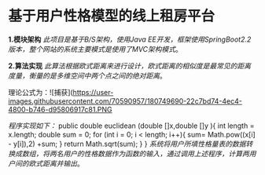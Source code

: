 # 基于用户性格模型的线上租房平台
**1.模块架构**
_此项目是基于B/S架构，使用Java EE开发，框架使用SpringBoot2.2版本，整个网站的系统主要模式是使用了MVC架构模式_。


**2.算法实现**
_此算法根据欧式距离来进行设计，欧式距离的相似度是最常见的距离度量，衡量的是多维空间中两个点之间的绝对距离_。


理论公式为：![捕获](https://user-images.githubusercontent.com/70590957/180749690-22c7bd74-4ec4-4800-b746-d95806917c81.PNG



_程序实现如下：_
public double euclidean (double []x,double []y ){
int length  = x.length;
 double sum = 0;
for (int i = 0; i < length; i++){
            sum= Math.pow((x[i] - y[i]),2) +sum;
        }
        return Math.sqrt(sum);
    }
}
_系统将用户所填性格量表的数据转换成数组，将两名用户的性格数据作为函数的输入，通过调用上述程序，计算两用户间的欧式距离并输出_。
